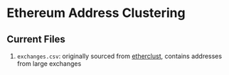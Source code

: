 # Ethereum Address Clustering

## Current Files
1. `exchanges.csv`: originally sourced from [etherclust](https://github.com/etherclust/etherclust/blob/master/data/exchanges.csv), contains addresses from large exchanges
